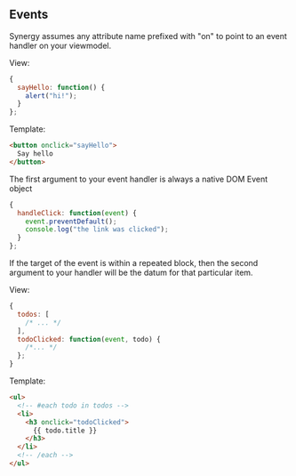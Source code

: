 ## Events

Synergy assumes any attribute name prefixed with
"on" to point to an event handler on your
viewmodel.

View:

```js
{
  sayHello: function() {
    alert("hi!");
  }
};
```

Template:

```html
<button onclick="sayHello">
  Say hello
</button>
```

The first argument to your event handler is always
a native DOM Event object

```js
{
  handleClick: function(event) {
    event.preventDefault();
    console.log("the link was clicked");
  }
};
```

If the target of the event is within a repeated
block, then the second argument to your handler
will be the datum for that particular item.

View:

```js
{
  todos: [
    /* ... */
  ],
  todoClicked: function(event, todo) {
    /*... */
  };
}
```

Template:

```html
<ul>
  <!-- #each todo in todos -->
  <li>
    <h3 onclick="todoClicked">
      {{ todo.title }}
    </h3>
  </li>
  <!-- /each -->
</ul>
```
